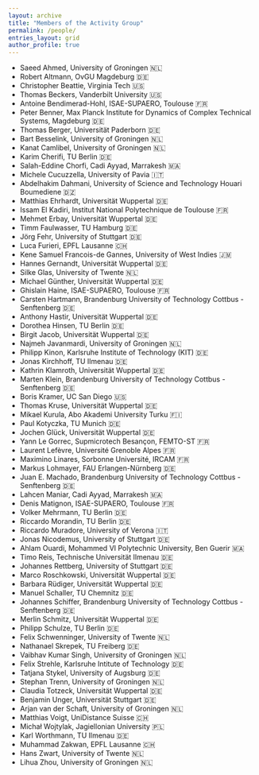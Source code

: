 ```yaml
---
layout: archive
title: "Members of the Activity Group"
permalink: /people/
entries_layout: grid
author_profile: true
---
```




- Saeed Ahmed, University of Groningen :netherlands:
- Robert Altmann, OvGU Magdeburg :de:
- Christopher Beattie, Virginia Tech :us:
- Thomas Beckers, Vanderbilt University :us:
- Antoine Bendimerad-Hohl, ISAE-SUPAERO, Toulouse :fr:
- Peter Benner, Max Planck Institute for Dynamics of Complex Technical Systems, Magdeburg :de:
- Thomas Berger, Universität Paderborn :de:
- Bart Besselink, University of Groningen :netherlands:
- Kanat Camlibel, University of Groningen :netherlands:
- Karim Cherifi, TU Berlin :de:
- Salah-Eddine Chorfi, Cadi Ayyad, Marrakesh :morocco:
- Michele Cucuzzella, University of Pavia :it:
- Abdelhakim Dahmani, University of Science and Technology Houari Boumediene :algeria:
- Matthias Ehrhardt, Universität Wuppertal :de:
- Issam El Kadiri, Institut National Polytechnique de Toulouse :fr:
- Mehmet Erbay, Universität Wuppertal :de:
- Timm Faulwasser, TU Hamburg :de:
- Jörg Fehr, University of Stuttgart :de:
- Luca Furieri, EPFL Lausanne :switzerland:
- Kene Samuel Francois-de Gannes, University of West Indies  :jamaica:
- Hannes Gernandt, Universität Wuppertal :de:
- Silke Glas, University of Twente :netherlands:
- Michael Günther, Universität Wuppertal :de:
- Ghislain Haine, ISAE-SUPAERO, Toulouse :fr:
- Carsten Hartmann, Brandenburg University of Technology Cottbus - Senftenberg :de:
- Anthony Hastir, Universität Wuppertal :de:
- Dorothea Hinsen, TU Berlin :de:
- Birgit Jacob, Universität Wuppertal :de:
- Najmeh Javanmardi, University of Groningen :netherlands:
- Philipp Kinon, Karlsruhe Institute of Technology (KIT) :de:
- Jonas Kirchhoff, TU Ilmenau :de:
- Kathrin Klamroth, Universität Wuppertal :de:
- Marten Klein, Brandenburg University of Technology Cottbus - Senftenberg :de:
- Boris Kramer, UC San Diego :us:
- Thomas Kruse, Universität Wuppertal :de:
- Mikael Kurula, Abo Akademi University Turku :finland:
- Paul Kotyczka, TU Munich :de:
- Jochen Glück, Universität Wuppertal :de:
- Yann Le Gorrec, Supmicrotech Besançon, FEMTO-ST :fr:
- Laurent Lefèvre, Université Grenoble Alpes :fr:
- Maximino Linares, Sorbonne Université, IRCAM :fr:
- Markus Lohmayer, FAU Erlangen-Nürnberg :de:
- Juan E. Machado, Brandenburg University of Technology Cottbus - Senftenberg :de:
- Lahcen Maniar, Cadi Ayyad, Marrakesh :morocco:
- Denis Matignon, ISAE-SUPAERO, Toulouse :fr:
- Volker Mehrmann, TU Berlin :de:
- Riccardo Morandin, TU Berlin :de:
- Riccardo Muradore, University of Verona :it:
- Jonas Nicodemus, University of Stuttgart :de:
- Ahlam Ouardi, Mohammed VI Polytechnic University, Ben Guerir :morocco:
- Timo Reis, Technische Universität Ilmenau :de:
- Johannes Rettberg, University of Stuttgart :de:
- Marco Roschkowski, Universität Wuppertal :de:
- Barbara Rüdiger, Universität Wuppertal :de:
- Manuel Schaller, TU Chemnitz :de:
- Johannes Schiffer, Brandenburg University of Technology Cottbus - Senftenberg :de:
- Merlin Schmitz, Universität Wuppertal :de:
- Philipp Schulze, TU Berlin :de:
- Felix Schwenninger, University of Twente :netherlands:
- Nathanael Skrepek, TU Freiberg :de:
- Vaibhav Kumar Singh, University of Groningen :netherlands:
- Felix Strehle, Karlsruhe Intitute of Technology :de:
- Tatjana Stykel, University of Augsburg :de:
- Stephan Trenn, University of Groningen :netherlands:
- Claudia Totzeck, Universität Wuppertal :de:
- Benjamin Unger, Universität Stuttgart :de:
- Arjan van der Schaft, University of Groningen :netherlands:
- Matthias Voigt, UniDistance Suisse :switzerland:
- Michał Wojtylak, Jagiellonian University :poland:
- Karl Worthmann, TU Ilmenau :de:
- Muhammad Zakwan, EPFL Lausanne :switzerland:
- Hans Zwart, University of Twente :netherlands:
- Lihua Zhou, University of Groningen :netherlands:
